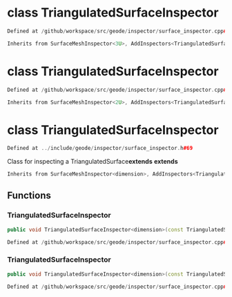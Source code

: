 # class TriangulatedSurfaceInspector

```cpp
Defined at /github/workspace/src/geode/inspector/surface_inspector.cpp#77
```

```cpp
Inherits from SurfaceMeshInspector<3U>, AddInspectors<TriangulatedSurface<3U>, TriangulatedSurfaceIntersections<3U> >
```



# class TriangulatedSurfaceInspector

```cpp
Defined at /github/workspace/src/geode/inspector/surface_inspector.cpp#75
```

```cpp
Inherits from SurfaceMeshInspector<2U>, AddInspectors<TriangulatedSurface<2U>, TriangulatedSurfaceIntersections<2U> >
```



# class TriangulatedSurfaceInspector

```cpp
Defined at ../include/geode/inspector/surface_inspector.h#69
```

 Class for inspecting a TriangulatedSurface**extends** **extends** 



```cpp
Inherits from SurfaceMeshInspector<dimension>, AddInspectors<TriangulatedSurface<dimension>, TriangulatedSurfaceIntersections<dimension> >
```



## Functions

### TriangulatedSurfaceInspector

```cpp
public void TriangulatedSurfaceInspector<dimension>(const TriangulatedSurface<dimension> & mesh)
```

```cpp
Defined at /github/workspace/src/geode/inspector/surface_inspector.cpp#54
```

### TriangulatedSurfaceInspector

```cpp
public void TriangulatedSurfaceInspector<dimension>(const TriangulatedSurface<dimension> & mesh, bool verbose)
```

```cpp
Defined at /github/workspace/src/geode/inspector/surface_inspector.cpp#63
```



